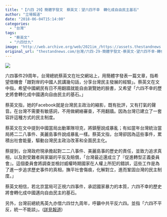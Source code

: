 ```yaml
---
title: "【六四 29】簡體字發文　蔡英文：望六四不幸　轉化成自由民主基石"
author: "立場報道"
date: "2018-06-04T15:14:00"
categories:
  - "台灣"
tags:
  - "蔡英文"
  - "六四廿九"
image: "http://web.archive.org/web/2021im_/https://assets.thestandnews.com/media/photos/28618912_10154992163486065_7757204939700468057_o_7ZC9A.png"
original_url: "thestandnews.com/台灣/六四-29-簡體字發文-蔡英文-望六四不幸-轉化成自由民主基石"
---
```

![](http://web.archive.org/web/2021im_/https://assets.thestandnews.com/media/photos/28618912_10154992163486065_7757204939700468057_o_7ZC9A.png)

六四事件29周年，台灣總統蔡英文在社交網站上，用簡體字發表一篇文章，指希望借機會「跟對岸的中國人民講幾句話，分享台灣民主發展的經驗」。蔡英文在文中指，希望中國網民有日不用翻牆就能自由瀏覽她的臉書，又希望「六四不幸的歷史將會轉化成中國邁向自由民主的基石。」

蔡英文指，她的Facebook就是台灣民主政治的縮影，既有批評，又有打氣的聲音。在台灣不需要有敏感詞，不用做網絡審查，不用翻牆。因為台灣已建立了一套容許這種方式的民主制度。

蔡英文在文中提到中國當局出動軍隊坦克，將鎮壓說成暴亂；有如當年台灣統治當局將二二八事件、美麗島事件說成暴亂一樣。蔡英文指，台灣卻因為這些事件，累積出社會能量，驅動台灣民主政治改革和全面民主化。

蔡提到，台灣政府現承擔起對二二八事件、美麗島事的歷史的責任，並致力追求真相，以及對受難者與家屬的平反及賠償，「台灣最近還成立了『促進轉型正義委員會』。這個委員會將調查並檢討威權時期國家在人權上所犯的錯誤，這些工作是為了進一步追求歷史事件的真相，撫平社會傷痕，化解對立，進而鞏固台灣的民主制度。」

蔡英文相信，若北京當局可正視六四事件，承認國家暴力的本質，六四不幸的歷史將會轉化成中國邁向自由民主的基石。

另外，台灣前總統馬英九亦借六四廿九周年，呼籲中共平反六四。並指「六四不平反，統一不能談」。([詳見報道](../../%E5%8F%B0%E7%81%A3/%E9%A6%AC%E8%8B%B1%E4%B9%9D%E7%B1%B2%E4%B8%AD%E5%85%B1%E5%B9%B3%E5%8F%8D-%E5%85%AD%E5%9B%9B-%E5%90%A6%E5%89%87%E4%B8%8D%E8%83%BD%E8%AB%87%E7%B5%B1%E4%B8%80/))